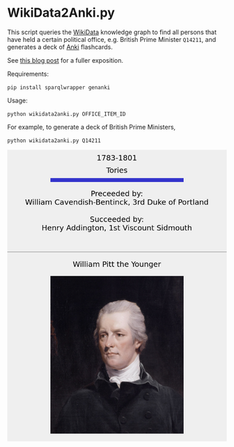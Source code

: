 # WikiData2Anki.py

This script queries the [WikiData](https://query.wikidata.org/) knowledge graph
to find all persons that have held a certain political office, e.g. British
Prime Minister `Q14211`, and generates a deck of
[Anki](https://apps.ankiweb.net/) flashcards.

See [this blog post](https://jb753.user.srcf.net/anki2wikidata) for a fuller
exposition.

Requirements:
```
pip install sparqlwrapper genanki
```

Usage:
```
python wikidata2anki.py OFFICE_ITEM_ID
```

For example, to generate a deck of British Prime Ministers,

```
python wikidata2anki.py Q14211
```

![](example.png)
